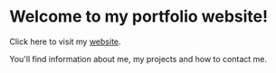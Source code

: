 # Welcome to my portfolio website!

Click here to visit my [website](https://frederickmunro.github.io/fm-portfolio/).

You'll find information about me, my projects and how to contact me.
